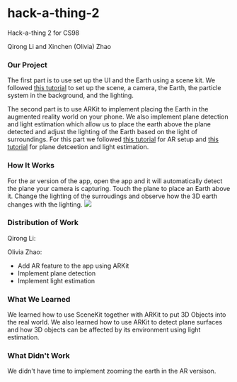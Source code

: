 # hack-a-thing-2

Hack-a-thing 2 for CS98

Qirong Li and Xinchen (Olivia) Zhao

### Our Project

The first part is to use set up the UI and the Earth using a scene kit. We  followed [this tutorial](https://www.youtube.com/watch?v=3rpNDENQgPM) to set up the scene, a camera, the Earth, the particle system in the background, and the lighting.

The second part is to use ARKit to implement placing the Earth in the augmented reality world on your phone. We also implement plane detection and light estimation which allow us to place the earth above the plane detected and adjust the lighting of the Earth based on the light of surroundings. For this part we followed [this tutorial](https://www.youtube.com/watch?v=4aIVHV5Q7a0) for AR setup and [this tutorial](https://www.youtube.com/watch?v=mkD5Jw-bLLs) for plane detceetion and light estimation.

### How It Works

For the ar version of the app, open the app and it will automatically detect the plane your camera is capturing. Touch the plane to place an Earth above it. Change the lighting of the surroudings and observe how the 3D earth changes with the lighting.
![](IMG_3788.PNG)

### Distribution of Work

Qirong Li:

Olivia Zhao: 
- Add AR feature to the app using ARKit
- Implement plane detection
- Implement light estimation

### What We Learned

We learned how to use SceneKit together with ARKit to put 3D Objects into the real world. We also learned how to use ARKit to detect plane surfaces and how 3D objects can be affected by its environment using light estimation.


### What Didn't Work

We didn't have time to implement zooming the earth in the AR versison.

